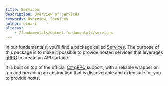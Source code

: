 ```yaml
---
title: Services
description: Overview of services
keywords: Overview, Services
author: einari
aliases: 
    - /fundamentals/dotnet.fundamentals/services
---
```

In our fundamentals, you'll find a package called [Services](https://www.nuget.org/packages/Dolittle.Services/).
The purpose of this package is to make it possible to provide hosted services that leverages
[gRPC](https://grpc.github.io) to create an API surface.

It is built on top of the official [C# gRPC](https://grpc.io/docs/quickstart/csharp/) support, with
a reliable wrapper on top and providing an abstraction that is discoverable and extensible for you to
provide hosts.
